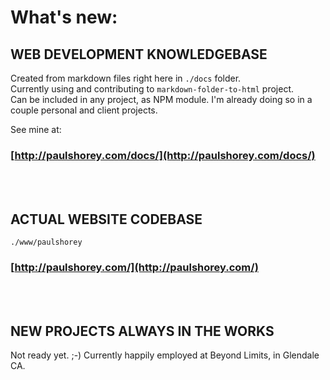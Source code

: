 # What's new:  
  
## WEB DEVELOPMENT KNOWLEDGEBASE  
Created from markdown files right here in `./docs` folder.  
Currently using and contributing to `markdown-folder-to-html` project.  
Can be included in any project, as NPM module. I'm already doing so in a couple personal and client projects.  
  
See mine at:  
### [http://paulshorey.com/docs/](http://paulshorey.com/docs/)  
<br /><br />  
  
  
## ACTUAL WEBSITE CODEBASE  
```  
./www/paulshorey  
```  
### [http://paulshorey.com/](http://paulshorey.com/)  
<br /><br />  
  
## NEW PROJECTS ALWAYS IN THE WORKS  
Not ready yet. ;-) Currently happily employed at Beyond Limits, in Glendale CA.  
